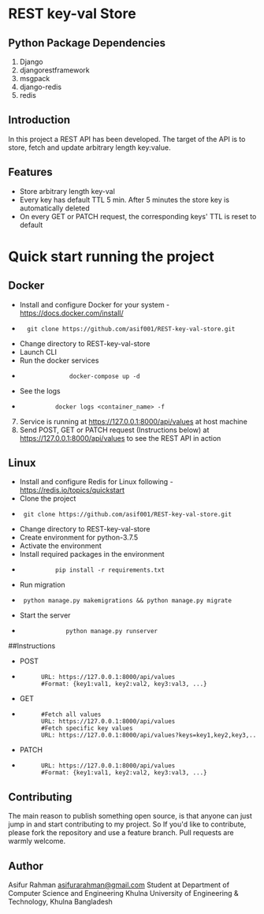# REST key-val Store


## Python Package Dependencies
1. Django
2. djangorestframework
3. msgpack
4. django-redis
5. redis 


## Introduction
In this project a REST API has been developed. The target of the API is to store, fetch and update arbitrary length key:value. 


## Features
* Store arbitrary length key-val
* Every key has default TTL 5 min. After 5 minutes the store key is automatically deleted
* On every GET or PATCH request, the corresponding keys' TTL is reset to default  


# Quick start running the project
## Docker
*	Install and configure Docker for your system - https://docs.docker.com/install/
*       git clone https://github.com/asif001/REST-key-val-store.git
*	Change directory to REST-key-val-store 
* 	Launch CLI
*	Run the docker services 
*                   docker-compose up -d
*	See the logs 
*               docker logs <container_name> -f
7.	Service is running at https://127.0.0.1:8000/api/values at host machine
8.	Send POST, GET or PATCH request (Instructions below) at https://127.0.0.1:8000/api/values to see the REST API in action

## Linux
*  Install and configure Redis for Linux following - https://redis.io/topics/quickstart
* Clone the project
*      git clone https://github.com/asif001/REST-key-val-store.git
*	Change directory to REST-key-val-store
*  Create environment for python-3.7.5
*  Activate the environment
*  Install required packages in the environment  
*               pip install -r requirements.txt
*  Run migration
*      python manage.py makemigrations && python manage.py migrate
*   Start the server
*                  python manage.py runserver 

##Instructions
*   POST
*           URL: https://127.0.0.1:8000/api/values
            #Format: {key1:val1, key2:val2, key3:val3, ...}
*   GET
*           #Fetch all values           
            URL: https://127.0.0.1:8000/api/values
            #Fetch specific key values
            URL: https://127.0.0.1:8000/api/values?keys=key1,key2,key3,..
*   PATCH
*           URL: https://127.0.0.1:8000/api/values
            #Format: {key1:val1, key2:val2, key3:val3, ...}

## Contributing
The main reason to publish something open source, is that anyone can just jump in and start contributing to my project.
So If you'd like to contribute, please fork the repository and use a feature branch. Pull requests are warmly welcome.


## Author
Asifur Rahman
asifurarahman@gmail.com
Student at Department of Computer Science and Engineering
Khulna University of Engineering & Technology, Khulna
Bangladesh